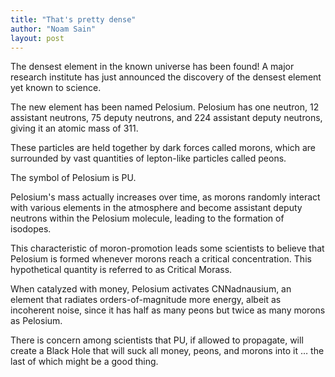 ```yaml
---
title: "That's pretty dense"
author: "Noam Sain"
layout: post
---
```


The densest element in the known universe has been found! A major research institute has just announced the discovery of the densest element yet known to science.  
  
The new element has been named Pelosium. Pelosium has one neutron, 12 assistant neutrons, 75 deputy neutrons, and 224 assistant deputy neutrons, giving it an atomic mass of 311.

These particles are held together by dark forces called morons, which are surrounded by vast quantities of lepton-like particles called peons.

The symbol of Pelosium is PU.

Pelosium's mass actually increases over time, as morons randomly interact with various elements in the atmosphere and become assistant deputy neutrons within the Pelosium molecule, leading to the formation of isodopes.

This characteristic of moron-promotion leads some scientists to believe that Pelosium is formed whenever morons reach a critical concentration. This hypothetical quantity is referred to as Critical Morass.

When catalyzed with money, Pelosium activates CNNadnausium, an element that radiates orders-of-magnitude more energy, albeit as incoherent noise, since it has half as many peons but twice as many morons as Pelosium.

There is concern among scientists that PU, if allowed to propagate, will create a Black Hole that will suck all money, peons, and morons into it … the last of which might be a good thing.